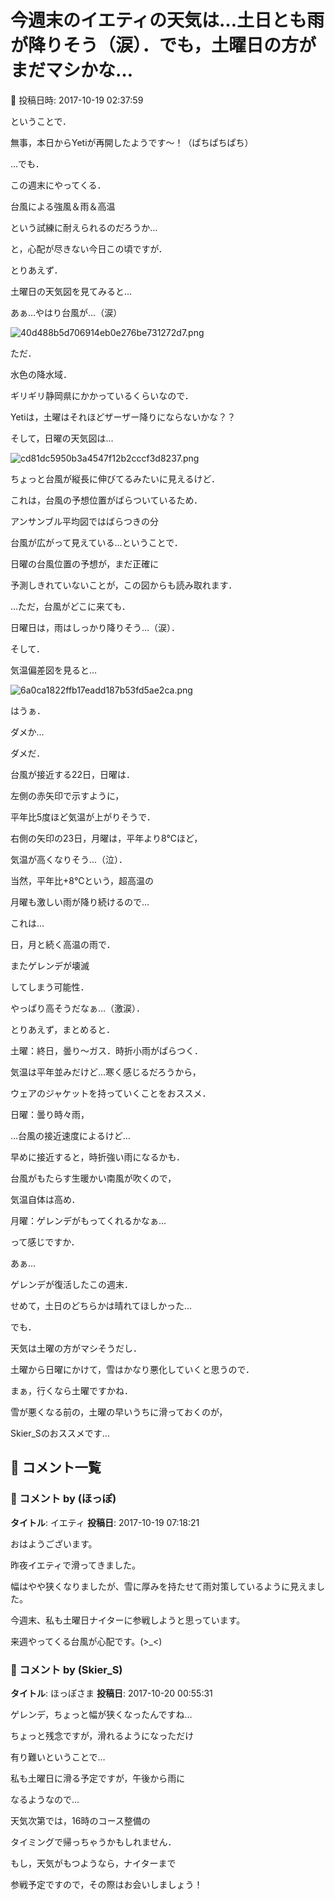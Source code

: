 # 今週末のイエティの天気は…土日とも雨が降りそう（涙）．でも，土曜日の方がまだマシかな…

📅 投稿日時: 2017-10-19 02:37:59

ということで．


無事，本日からYetiが再開したようです～！（ぱちぱちぱち）





…でも．


この週末にやってくる．


台風による強風＆雨＆高温


という試練に耐えられるのだろうか…


と，心配が尽きない今日この頃ですが．





とりあえず．


土曜日の天気図を見てみると…


あぁ…やはり台風が…（涙）




![40d488b5d706914eb0e276be731272d7.png](images/40d488b5d706914eb0e276be731272d7.png)




ただ．


水色の降水域．


ギリギリ静岡県にかかっているくらいなので．


Yetiは，土曜はそれほどザーザー降りにならないかな？？





そして，日曜の天気図は…




![cd81dc5950b3a4547f12b2cccf3d8237.png](images/cd81dc5950b3a4547f12b2cccf3d8237.png)




ちょっと台風が縦長に伸びてるみたいに見えるけど．


これは，台風の予想位置がばらついているため．


アンサンブル平均図ではばらつきの分


台風が広がって見えている…ということで．


日曜の台風位置の予想が，まだ正確に


予測しきれていないことが，この図からも読み取れます．


…ただ，台風がどこに来ても．


日曜日は，雨はしっかり降りそう…（涙）．





そして．


気温偏差図を見ると…




![6a0ca1822ffb17eadd187b53fd5ae2ca.png](images/6a0ca1822ffb17eadd187b53fd5ae2ca.png)




はうぁ．


ダメか…


ダメだ．


台風が接近する22日，日曜は．


左側の赤矢印で示すように，


平年比5度ほど気温が上がりそうで．


右側の矢印の23日，月曜は，平年より8℃ほど，


気温が高くなりそう…（泣）．





当然，平年比+8℃という，超高温の


月曜も激しい雨が降り続けるので…


これは…


日，月と続く高温の雨で．


またゲレンデが壊滅


してしまう可能性．


やっぱり高そうだなぁ…（激涙）．





とりあえず，まとめると．





土曜：終日，曇り～ガス．時折小雨がぱらつく．


気温は平年並みだけど…寒く感じるだろうから，


ウェアのジャケットを持っていくことをおススメ．





日曜：曇り時々雨，


…台風の接近速度によるけど…


早めに接近すると，時折強い雨になるかも．


台風がもたらす生暖かい南風が吹くので，


気温自体は高め．





月曜：ゲレンデがもってくれるかなぁ…





って感じですか．


あぁ…


ゲレンデが復活したこの週末．


せめて，土日のどちらかは晴れてほしかった…





でも．


天気は土曜の方がマシそうだし．


土曜から日曜にかけて，雪はかなり悪化していくと思うので．


まぁ，行くなら土曜ですかね．


雪が悪くなる前の，土曜の早いうちに滑っておくのが，


Skier_Sのおススメです…

## 💬 コメント一覧

### 💬 コメント by (ほっぽ)
**タイトル**: イエティ
**投稿日**: 2017-10-19 07:18:21

おはようございます。



昨夜イエティで滑ってきました。

幅はやや狭くなりましたが、雪に厚みを持たせて雨対策しているように見えました。



今週末、私も土曜日ナイターに参戦しようと思っています。

来週やってくる台風が心配です。(>_<)

### 💬 コメント by (Skier_S)
**タイトル**: ほっぽさま
**投稿日**: 2017-10-20 00:55:31

ゲレンデ，ちょっと幅が狭くなったんですね…

ちょっと残念ですが，滑れるようになっただけ

有り難いということで…



私も土曜日に滑る予定ですが，午後から雨に

なるようなので…

天気次第では，16時のコース整備の

タイミングで帰っちゃうかもしれません．



もし，天気がもつようなら，ナイターまで

参戦予定ですので，その際はお会いしましょう！

